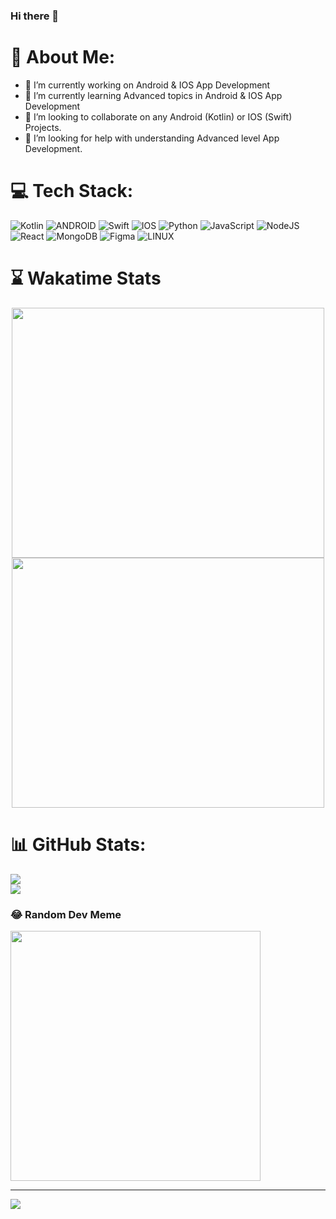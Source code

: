 ### Hi there 👋

<!--
**asgharas/asgharas** is a ✨ _special_ ✨ repository because its `README.md` (this file) appears on your GitHub profile.

Here are some ideas to get you started:


- 📫 How to reach me: ...
- 😄 Pronouns: ...
- ⚡ Fun fact: ...
-->
# 💫 About Me:
- 🔭 I’m currently working on Android & IOS App Development
- 🌱 I’m currently learning Advanced topics in Android & IOS App Development
- 👯 I’m looking to collaborate on any Android (Kotlin) or IOS (Swift) Projects.
- 🤔 I’m looking for help with understanding Advanced level App Development.



# 💻 Tech Stack:
![Kotlin](https://img.shields.io/badge/kotlin-%230095D5.svg?style=for-the-badge&logo=kotlin&logoColor=white) ![ANDROID](https://img.shields.io/badge/android-%2320232a.svg?style=for-the-badge&logo=android&logoColor=%a4c639) ![Swift](https://img.shields.io/badge/swift-F54A2A?style=for-the-badge&logo=swift&logoColor=white) ![IOS](https://img.shields.io/badge/IOS-%2320232a.svg?style=for-the-badge&logo=apple&logoColor=white) ![Python](https://img.shields.io/badge/python-3670A0?style=for-the-badge&logo=python&logoColor=ffdd54) ![JavaScript](https://img.shields.io/badge/javascript-%23323330.svg?style=for-the-badge&logo=javascript&logoColor=%23F7DF1E)  ![NodeJS](https://img.shields.io/badge/node.js-6DA55F?style=for-the-badge&logo=node.js&logoColor=white) ![React](https://img.shields.io/badge/react-%2320232a.svg?style=for-the-badge&logo=react&logoColor=%2361DAFB) ![MongoDB](https://img.shields.io/badge/MongoDB-%234ea94b.svg?style=for-the-badge&logo=mongodb&logoColor=white)	![Figma](https://img.shields.io/badge/figma-%23F24E1E.svg?style=for-the-badge&logo=figma&logoColor=white) ![LINUX](https://img.shields.io/badge/Linux-FCC624?style=for-the-badge&logo=linux&logoColor=black) 


# ⌛️ Wakatime Stats
<p align="center"><a href="https://wakatime.com/@asgharas">
  <img align="center" width="500" height="400" src="https://wakatime.com/share/@asgharas/b2223d50-6cfe-4bea-9768-f7ce1f35772f.svg" />
</a>
<a href="https://wakatime.com/@asgharas">
  <img align="center" width="500" height="400" src="https://wakatime.com/share/@asgharas/63ffbc0e-e5b1-47fb-8a74-28fb40ee19a9.svg" />
</a></p>

# 📊 GitHub Stats:
![](https://github-readme-streak-stats.herokuapp.com/?user=asgharas&theme=dark&hide_border=false)<br/>
![](https://github-readme-stats.vercel.app/api/top-langs/?username=asgharas&theme=dark&hide_border=false&include_all_commits=true&count_private=true&layout=compact)

### 😂 Random Dev Meme
<img src='https://randommeme-five.vercel.app/' style="height: 400px;"/>

---
[![](https://visitcount.itsvg.in/api?id=asgharas&icon=0&color=0)](https://visitcount.itsvg.in)

<!-- Proudly created with GPRM ( https://gprm.itsvg.in ) -->

